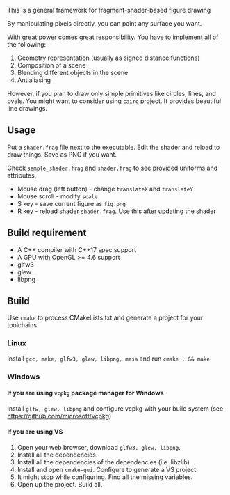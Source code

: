 This is a general framework for fragment-shader-based figure drawing

By manipulating pixels directly, you can paint any surface you want.

With great power comes great responsibility. You have to implement all of the following:

1. Geometry representation (usually as signed distance functions)
1. Composition of a scene
1. Blending different objects in the scene
1. Antialiasing

However, if you plan to draw only simple primitives like circles, lines, and ovals. You might want to consider using `cairo` project. It provides beautiful line
drawings.

## Usage

Put a `shader.frag` file next to the executable. Edit the shader and reload to draw things. Save as PNG if you want.

Check `sample_shader.frag` and `shader.frag` to see provided uniforms and attributes, 

* Mouse drag (left button) - change `translateX` and `translateY`
* Mouse scroll - modify `scale`
* S key - save current figure as `fig.png`
* R key - reload shader `shader.frag`. Use this after updating the shader

## Build requirement

* A C++ compiler with C++17 spec support
* A GPU with OpenGL >= 4.6 support
* glfw3
* glew
* libpng

## Build

Use `cmake` to process CMakeLists.txt and generate a project for your toolchains.

### Linux

Install `gcc, make, glfw3, glew, libpng, mesa` and run `cmake . && make`

### Windows

#### If you are using `vcpkg` package manager for Windows

Install `glfw, glew, libpng` and configure vcpkg with your build system
(see https://github.com/microsoft/vcpkg)

#### If you are using VS

1. Open your web browser, download `glfw3, glew, libpng`. 
1. Install all the dependencies.
1. Install all the dependencies of the dependencies (i.e. libzlib).
1. Install and open `cmake-gui`. Configure to generate a VS project. 
1. It might stop while configuring. Find all the missing variables.
1. Open up the project. Build all.
